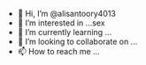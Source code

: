 - 👋 Hi, I’m @alisantoory4013
- 👀 I’m interested in ...sex
- 🌱 I’m currently learning ...
- 💞️ I’m looking to collaborate on ...
- 📫 How to reach me ...

<!---
alisantoory4013/alisantoory4013 is a ✨ special ✨ repository because its `README.md` (this file) appears on your GitHub profile.
You can click the Preview link to take a look at your changes.
--->
